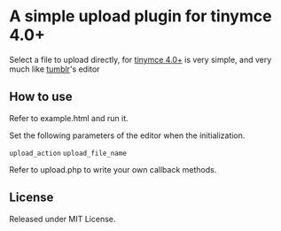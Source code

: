A simple upload plugin for tinymce 4.0+
=======================================

Select a file to upload directly, for [tinymce 4.0+](http://www.tinymce.com) is very simple, and very much like [tumblr](http://www.tumblr.com/)'s editor

How to use
----------

Refer to example.html and run it.

Set the following parameters of the editor when the initialization.

`upload_action` `upload_file_name`

Refer to upload.php to write your own callback methods.

License
-------

Released under MIT License.
